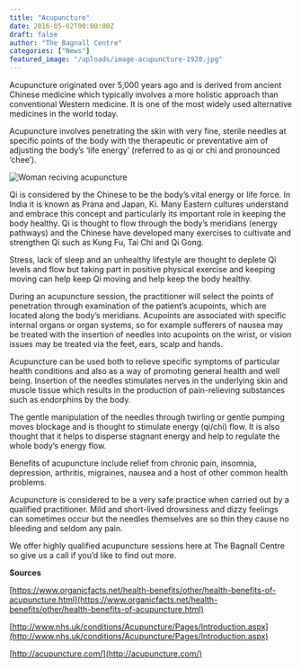 ```yaml
---
title: "Acupuncture"
date: 2016-05-02T00:00:00Z
draft: false
author: "The Bagnall Centre"
categories: ["News"]
featured_image: "/uploads/image-acupuncture-1920.jpg"
---
```


Acupuncture originated over 5,000 years ago and is derived from ancient Chinese medicine which typically involves a more holistic approach than conventional Western medicine. It is one of the most widely used alternative medicines in the world today.

Acupuncture involves penetrating the skin with very fine, sterile needles at specific points of the body with the therapeutic or preventative aim of adjusting the body’s ‘life energy’ (referred to as qi or chi and pronounced ‘chee’).

![Woman reciving acupuncture](/uploads/acupuncture.jpg)

Qi is considered by the Chinese to be the body’s vital energy or life force. In India it is known as Prana and Japan, Ki. Many Eastern cultures understand and embrace this concept and particularly its important role in keeping the body healthy. Qi is thought to flow through the body’s meridians (energy pathways) and the Chinese have developed many exercises to cultivate and strengthen Qi such as Kung Fu, Tai Chi and Qi Gong.

Stress, lack of sleep and an unhealthy lifestyle are thought to deplete Qi levels and flow but taking part in positive physical exercise and keeping moving can help keep Qi moving and help keep the body healthy.

During an acupuncture session, the practitioner will select the points of penetration through examination of the patient’s acupoints, which are located along the body’s meridians.  Acupoints are associated with specific internal organs or organ systems, so for example sufferers of nausea may be treated with the insertion of needles into acupoints on the wrist, or vision issues may be treated via the feet, ears, scalp and hands.

Acupuncture can be used both to relieve specific symptoms of particular health conditions and also as a way of promoting general health and well being. Insertion of the needles stimulates nerves in the underlying skin and muscle tissue which results in the production of pain-relieving substances such as endorphins by the body.

The gentle manipulation of the needles through twirling or gentle pumping moves blockage and is thought to stimulate energy (qi/chi) flow. It is also thought that it helps to disperse stagnant energy and help to regulate the whole body’s energy flow.

Benefits of acupuncture include relief from chronic pain, insomnia, depression, arthritis, migraines, nausea and a host of other common health problems.

Acupuncture is considered to be a very safe practice when carried out by a qualified practitioner. Mild and short-lived drowsiness and dizzy feelings can sometimes occur but the needles themselves are so thin they cause no bleeding and seldom any pain.

We offer highly qualified acupuncture sessions here at The Bagnall Centre so give us a call if you’d like to find out more.

**Sources**

[https://www.organicfacts.net/health-benefits/other/health-benefits-of-acupuncture.html](https://www.organicfacts.net/health-benefits/other/health-benefits-of-acupuncture.html)

[http://www.nhs.uk/conditions/Acupuncture/Pages/Introduction.aspx](http://www.nhs.uk/conditions/Acupuncture/Pages/Introduction.aspx)

[http://acupuncture.com/](http://acupuncture.com/)
